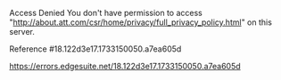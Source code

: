Access Denied
You don't have permission to access "http://about.att.com/csr/home/privacy/full_privacy_policy.html" on this server.

Reference #18.122d3e17.1733150050.a7ea605d

https://errors.edgesuite.net/18.122d3e17.1733150050.a7ea605d